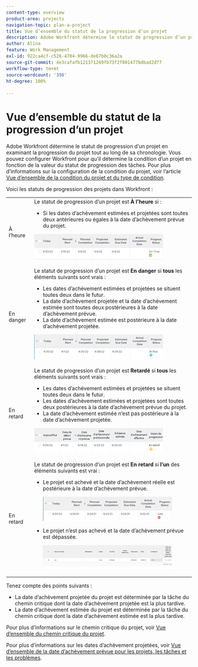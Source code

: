 ```yaml
---
content-type: overview
product-area: projects
navigation-topic: plan-a-project
title: Vue d’ensemble du statut de la progression d’un projet
description: Adobe Workfront détermine le statut de progression d’un projet en examinant la progression du projet tout au long de sa chronologie. Vous pouvez configurer Workfront pour qu’il détermine la condition d’un projet en fonction de la valeur du statut de progression des tâches. Pour en savoir plus sur le statut de progression d’un projet, consultez cet article.
author: Alina
feature: Work Management
exl-id: 922ca4cf-c526-4704-9966-de67b0c36a2a
source-git-commit: 4e3cafafb121371249fb73f2f001477bdbad2d77
workflow-type: tm+mt
source-wordcount: '398'
ht-degree: 100%

---
```


# Vue d’ensemble du statut de la progression d’un projet

<!--Audited: 12/2023-->

Adobe Workfront détermine le statut de progression d’un projet en examinant la progression du projet tout au long de sa chronologie. Vous pouvez configurer Workfront pour qu’il détermine la condition d’un projet en fonction de la valeur du statut de progression des tâches. Pour plus d’informations sur la configuration de la condition du projet, voir l’article [Vue d’ensemble de la condition du projet et du type de condition](../../../manage-work/projects/manage-projects/project-condition-and-condition-type.md).

Voici les statuts de progression des projets dans Workfront :

<table style="table-layout:auto"> 
 <col> 
 <col> 
 <tbody> 
  <tr> 
   <td>À l’heure</td> 
   <td> Le statut de progression d’un projet est <strong>À l’heure</strong> si :<ul><li>Si les dates d’achèvement estimées et projetées sont toutes deux antérieures ou égales à la date d’achèvement prévue du projet.</li></ul> <p> <img src="assets/project-on-time-progress-status-350x69.png" style="width: 350;height: 69;"> </p> </td> 
  </tr> 
  <tr> 
   <td>En danger</td> 
   <td> Le statut de progression d’un projet est <strong>En danger</strong> si <strong>tous</strong> les éléments suivants sont vrais :<ul><li>Les dates d’achèvement estimées et projetées se situent toutes deux dans le futur.</li><li> La date d’achèvement projetée et la date d’achèvement estimée sont toutes deux postérieures à la date d’achèvement prévue.</li><li> La date d’achèvement estimée est postérieure à la date d’achèvement projetée.</li></ul><p> <img src="assets/project-at-risk-progress-status-350x67.png" style="width: 350;height: 67;"> </p> </td> 
  </tr> 
  <tr> 
   <td>En retard</td> 
   <td> Le statut de progression d’un projet est <strong>Retardé</strong> si <strong>tous</strong> les éléments suivants sont vrais :<ul><li>Les dates d’achèvement estimées et projetées se situent toutes deux dans le futur.</li><li> Les dates d’achèvement estimées et projetées sont toutes deux postérieures à la date d’achèvement prévue du projet.</li><li> La date d’achèvement estimée n’est pas postérieure à la date d’achèvement projetée.</li></ul> <p> <img src="assets/project-behind-progress-status-350x67.png" style="width: 350;height: 67;"> </p> </td> 
  </tr> 
  <tr> 
   <td>En retard</td> 
   <td> 
     Le statut de progression d’un projet est <strong>En retard</strong> si <strong>l’un</strong> des éléments suivants est vrai :<ul><li>Le projet est achevé et la date d’achèvement réelle est postérieure à la date d’achèvement prévue. <p> <img src="assets/project-late-progress-status-350x66.png" style="width: 350;height: 66;"> </p> </li> 
     <li> <p>Le projet n’est pas achevé et la date d’achèvement prévue est dépassée. <p> <img src="assets/project-late-progress-status-incomplete-status-350x66.png" style="width: 350;height: 66;"> </p> </li> 
    </ul> </td> 
  </tr> 
 </tbody> 
</table>

Tenez compte des points suivants :

* La date d’achèvement projetée du projet est déterminée par la tâche du chemin critique dont la date d’achèvement projetée est la plus tardive.
* La date d’achèvement estimée du projet est déterminée par la tâche du chemin critique dont la date d’achèvement estimée est la plus tardive.

Pour plus d’informations sur le chemin critique du projet, voir [Vue d’ensemble du chemin critique du projet](../../../manage-work/tasks/manage-tasks/critical-path.md).

Pour plus d’informations sur les dates d’achèvement projetées, voir [Vue d’ensemble de la date d’achèvement prévue pour les projets, les tâches et les problèmes](../../../manage-work/projects/planning-a-project/project-projected-completion-date.md).
